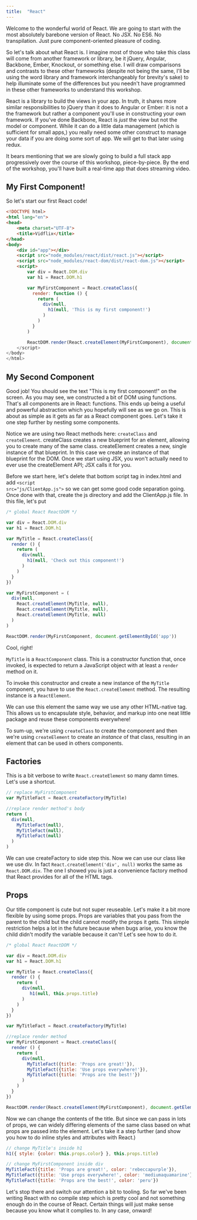 ```yaml
---
title:  "React"
---
```


Welcome to the wonderful world of React. We are going to start with the most absolutely barebone version of React. No JSX. No ES6. No transpilation. Just pure component-oriented pleasure of coding.

So let's talk about what React is. I imagine most of those who take this class will come from another framework or library, be it jQuery, Angular, Backbone, Ember, Knockout, or something else. I will draw comparisons and contrasts to these other frameworks (despite not being the same, I'll be using the word library and framework interchangeably for brevity's sake) to help illuminate some of the differences but you needn't have programmed in these other frameworks to understand this workshop.

React is a library to build the views in your app. In truth, it shares more similar responsibilities to jQuery than it does to Angular or Ember: it is not a the framework but rather a component you'll use in constructing your own framework. If you've done Backbone, React is _just_ the view but not the model or component. While it can do a little data management (which is sufficient for small apps,) you really need some other construct to manage your data if you are doing some sort of app. We will get to that later using redux.

It bears mentioning that we are slowly going to build a full stack app progressively over the course of this workshop, piece-by-piece. By the end of the workshop, you'll have built a real-time app that does streaming video.

## My First Component!

So let's start our first React code!

```html
<!DOCTYPE html>
<html lang="en">
<head>
    <meta charset="UTF-8">
    <title>Vidflix</title>
</head>
<body>
    <div id="app"></div>
    <script src="node_modules/react/dist/react.js"></script>
    <script src="node_modules/react-dom/dist/react-dom.js"></script>
    <script>
        var div = React.DOM.div
        var h1 = React.DOM.h1

        var MyFirstComponent = React.createClass({
          render: function () {
            return (
              div(null,
                h1(null, 'This is my first component!')
              )
            )
          }
        )

        ReactDOM.render(React.createElement(MyFirstComponent), document.getElementById('app'))
    </script>
</body>
</html>
```

## My Second Component

Good job! You should see the text "This is my first component!" on the screen. As you may see, we constructed a bit of DOM using functions. That's all components are in React: functions. This ends up being a useful and powerful abstraction which you hopefully will see as we go on. This is about as simple as it gets as far as a React component goes. Let's take it one step further by nesting some components.

Notice we are using two React methods here: <code>createClass</code> and <code>createElement</code>. createClass creates a new blueprint for an element, allowing you to create many of the same class. createElement creates a new, single instance of that blueprint. In this case we create an instance of that blueprint for the DOM. Once we start using JSX, you won't actually need to ever use the createElement API; JSX calls it for you.

Before we start here, let's delete that bottom script tag in index.html and add <code><&NegativeMediumSpace;script src="js/ClientApp.js"></script></code> so we can get some good code separation going. Once done with that, create the js directory and add the ClientApp.js file. In this file, let's put

```javascript
/* global React ReactDOM */

var div = React.DOM.div
var h1 = React.DOM.h1

var MyTitle = React.createClass({
  render () {
    return (
      div(null,
        h1(null, 'Check out this component!')
      )
    )
  }
})

var MyFirstComponent = (
  div(null,
    React.createElement(MyTitle, null),
    React.createElement(MyTitle, null),
    React.createElement(MyTitle, null)
  )
)

ReactDOM.render(MyFirstComponent, document.getElementById('app'))

```

Cool, right!

`MyTitle` is a `ReactComponent` class. This is a constructor function that, once invoked, is expected to return a JavaScript object with at least a `render` method on it.

To invoke this constructor and create a new instance of the `MyTitle` component, you have to use the `React.createElement` method. The resulting instance is a `ReactElement`.

We can use this element the same way we use any other HTML-native tag. This allows us to encapsulate style, behavior, and markup into one neat little package and reuse these components everywhere!

To sum-up, we're using `createClass` to create the component and then we're using `createElement` to create an _instance_ of that class, resulting in an element that can be used in others components.


## Factories

This is a bit verbose to write <code>React.createElement</code> so many damn times. Let's use a shortcut.

```javascript
// replace MyFirstComponent
var MyTitleFact = React.createFactory(MyTitle)

//replace render method's body
return (
  div(null,
    MyTitleFact(null),
    MyTitleFact(null),
    MyTitleFact(null)
  )
)
```

We can use createFactory to side step this. Now we can use our class like we use div. In fact <code>React.createElement('div', null)</code> works the same as <code>React.DOM.div</code>. The one I showed you is just a convenience factory method that React provides for all of the HTML tags.

## Props

Our title component is cute but not super reuseable. Let's make it a bit more flexible by using some props. Props are variables that you pass from the parent to the child but the child cannot modify the props it gets. This simple restriction helps a lot in the future because when bugs arise, you know the child didn't modify the variable because it can't! Let's see how to do it.

```javascript
/* global React ReactDOM */

var div = React.DOM.div
var h1 = React.DOM.h1

var MyTitle = React.createClass({
  render () {
    return (
      div(null,
         h1(null, this.props.title)
      )
    )
  }
})

var MyTitleFact = React.createFactory(MyTitle)

//replace render method
var MyFirstComponent = React.createClass({
  render () {
    return (
      div(null,
        MyTitleFact({title: 'Props are great!'}),
        MyTitleFact({title: 'Use props everywhere!'}),
        MyTitleFact({title: 'Props are the best!'})
      )
    )
  }
})

ReactDOM.render(React.createElement(MyFirstComponent), document.getElementById('app'))
```

Now we can change the contents of the title. But since we can pass in lots of props, we can widely differing elements of the same class based on what props are passed into the element. Let's take it a step further (and show you how to do inline styles and attributes with React.)

```javascript
// change MyTitle's inside h1
h1({ style: {color: this.props.color} }, this.props.title)

// change MyFirstComponent inside div
MyTitleFact({title: 'Props are great!', color: 'rebeccapurple'}),
MyTitleFact({title: 'Use props everywhere!', color: 'mediumaquamarine'}),
MyTitleFact({title: 'Props are the best!', color: 'peru'})
```

Let's stop there and switch our attention a bit to tooling. So far we've been writing React with no compile step which is pretty cool and not something enough do in the course of React. Certain things will just make sense because you know what it complies to. In any case, onward!

